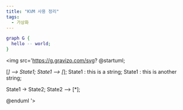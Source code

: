 ```yaml
---
title: "KVM 사용 정리"
tags:
  - 가상화
---
```


```dot
graph G {
  hello -- world;
}
```
<img src='https://g.gravizo.com/svg?
@startuml;

[*] --> State1;
State1 --> [*];
State1 : this is a string;
State1 : this is another string;

State1 -> State2;
State2 --> [*];

@enduml
'>
